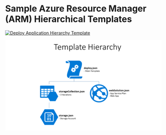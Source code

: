 # Sample Azure Resource Manager (ARM) Hierarchical Templates

[![Deploy Application Hierarchy Template](http://azuredeploy.net/deploybutton.png)](https://portal.azure.com/#create/Microsoft.Template/uri/https%3A%2F%2Fraw.githubusercontent.com%2Fseesharprun%2Farm-examples%2Fmaster%2Fhierarchy%2Fdeploy.json)

![Template Hierarchy](hierarchy.png)
